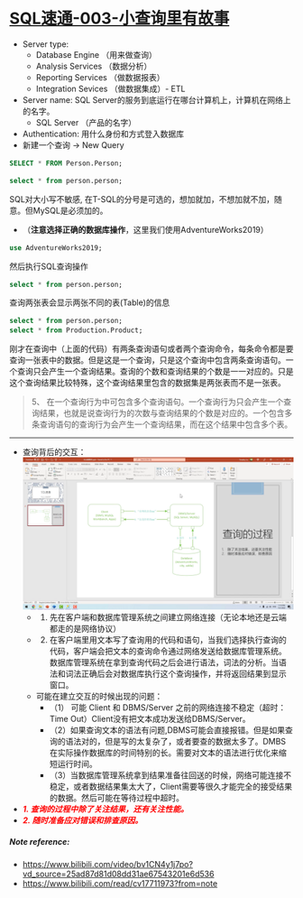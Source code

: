 # [SQL速通-003-小查询里有故事](https://www.bilibili.com/video/bv1CN4y1j7po?vd_source=25ad87d81d08dd31ae67543201e6d536)

- Server type: 
  - Database Engine （用来做查询）
  - Analysis Services （数据分析）
  - Reporting Services （做数据报表）
  - Integration Sevices （做数据集成）- ETL
- Server name: SQL Server的服务到底运行在哪台计算机上，计算机在网络上的名字。
	- SQL Server （产品的名字） 
- Authentication: 用什么身份和方式登入数据库
- 新建一个查询 -> New Query

```sql
SELECT * FROM Person.Person;
```

```sql
select * from person.person;
```

SQL对大小写不敏感, 在T-SQL的分号是可选的，想加就加，不想加就不加，随意。但MySQL是必须加的。

- （**注意选择正确的数据库操作**，这里我们使用AdventureWorks2019）

```SQL
use AdventureWorks2019;
```

然后执行SQL查询操作

```SQL
select * from person.person;
```
查询两张表会显示两张不同的表(Table)的信息
```sql
select * from person.person;
select * from Production.Product;
```
刚才在查询中（上面的代码）有两条查询语句或者两个查询命令，每条命令都是要查询一张表中的数据。但是这是一个查询，只是这个查询中包含两条查询语句。一个查询只会产生一个查询结果。查询的个数和查询结果的个数是一一对应的。只是这个查询结果比较特殊，这个查询结果里包含的数据集是两张表而不是一张表。

> 5、 在一个查询行为中可包含多个查询语句。一个查询行为只会产生一个查询结果，也就是说查询行为的次数与查询结果的个数是对应的。一个包含多条查询语句的查询行为会产生一个查询结果，而在这个结果中包含多个表。 
>
> [1]: https://www.bilibili.com/read/cv17711973?from=note	"sheep_can_fly的笔记"

--------------------------------------------------------------------------------
- 查询背后的交互：
  ![SQL速通-003-小查询里有故事IMG(1)](https://github.com/YQvQY/LearningCodingNotes/raw/main/SQL%E9%80%9F%E9%80%9ANotes/IMG/SQL-003-IMG(1).png)
  - 1. 先在客户端和数据库管理系统之间建立网络连接（无论本地还是云端都走的是网络协议）
  - 2. 在客户端里用文本写了查询用的代码和语句，当我们选择执行查询的代码，客户端会把文本的查询命令通过网络发送给数据库管理系统。数据库管理系统在拿到查询代码之后会进行语法，词法的分析。当语法和词法正确后会对数据库执行这个查询操作，并将返回结果到显示窗口。
  - 可能在建立交互的时候出现的问题：
  	- （1） 可能 Client 和 DBMS/Server 之前的网络连接不稳定（超时： Time Out）Client没有把文本成功发送给DBMS/Server。
  	- （2）如果查询文本的语法有问题,DBMS可能会直接报错。但是如果查询的语法对的，但是写的太复杂了，或者要查的数据太多了。DMBS在实际操作数据库的时间特别的长。需要对文本的语法进行优化来缩短运行时间。
  	- （3）当数据库管理系统拿到结果准备往回送的时候，网络可能连接不稳定，或者数据结果集太大了，Client需要等很久才能完全的接受结果的数据。然后可能在等待过程中超时。
- <span style="color:red">***1. 查询的过程中除了关注结果，还有关注性能。***</span>
- <span style="color:red">***2. 随时准备应对错误和排查原因。***</span>

##### Note reference: 

- https://www.bilibili.com/video/bv1CN4y1j7po?vd_source=25ad87d81d08dd31ae67543201e6d536
- https://www.bilibili.com/read/cv17711973?from=note